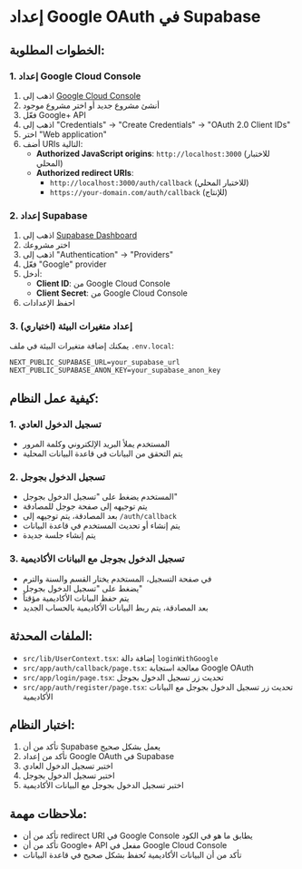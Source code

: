 # إعداد Google OAuth في Supabase

## الخطوات المطلوبة:

### 1. إعداد Google Cloud Console

1. اذهب إلى [Google Cloud Console](https://console.cloud.google.com/)
2. أنشئ مشروع جديد أو اختر مشروع موجود
3. فعّل Google+ API
4. اذهب إلى "Credentials" → "Create Credentials" → "OAuth 2.0 Client IDs"
5. اختر "Web application"
6. أضف URIs التالية:
   - **Authorized JavaScript origins**: `http://localhost:3000` (للاختبار المحلي)
   - **Authorized redirect URIs**: 
     - `http://localhost:3000/auth/callback` (للاختبار المحلي)
     - `https://your-domain.com/auth/callback` (للإنتاج)

### 2. إعداد Supabase

1. اذهب إلى [Supabase Dashboard](https://supabase.com/dashboard)
2. اختر مشروعك
3. اذهب إلى "Authentication" → "Providers"
4. فعّل "Google" provider
5. أدخل:
   - **Client ID**: من Google Cloud Console
   - **Client Secret**: من Google Cloud Console
6. احفظ الإعدادات

### 3. إعداد متغيرات البيئة (اختياري)

يمكنك إضافة متغيرات البيئة في ملف `.env.local`:

```env
NEXT_PUBLIC_SUPABASE_URL=your_supabase_url
NEXT_PUBLIC_SUPABASE_ANON_KEY=your_supabase_anon_key
```

## كيفية عمل النظام:

### 1. تسجيل الدخول العادي
- المستخدم يملأ البريد الإلكتروني وكلمة المرور
- يتم التحقق من البيانات في قاعدة البيانات المحلية

### 2. تسجيل الدخول بجوجل
- المستخدم يضغط على "تسجيل الدخول بجوجل"
- يتم توجيهه إلى صفحة جوجل للمصادقة
- بعد المصادقة، يتم توجيهه إلى `/auth/callback`
- يتم إنشاء أو تحديث المستخدم في قاعدة البيانات
- يتم إنشاء جلسة جديدة

### 3. تسجيل الدخول بجوجل مع البيانات الأكاديمية
- في صفحة التسجيل، المستخدم يختار القسم والسنة والترم
- يضغط على "تسجيل الدخول بجوجل"
- يتم حفظ البيانات الأكاديمية مؤقتاً
- بعد المصادقة، يتم ربط البيانات الأكاديمية بالحساب الجديد

## الملفات المحدثة:

- `src/lib/UserContext.tsx`: إضافة دالة `loginWithGoogle`
- `src/app/auth/callback/page.tsx`: معالجة استجابة Google OAuth
- `src/app/login/page.tsx`: تحديث زر تسجيل الدخول بجوجل
- `src/app/auth/register/page.tsx`: تحديث زر تسجيل الدخول بجوجل مع البيانات الأكاديمية

## اختبار النظام:

1. تأكد من أن Supabase يعمل بشكل صحيح
2. تأكد من إعداد Google OAuth في Supabase
3. اختبر تسجيل الدخول العادي
4. اختبر تسجيل الدخول بجوجل
5. اختبر تسجيل الدخول بجوجل مع البيانات الأكاديمية

## ملاحظات مهمة:

- تأكد من أن redirect URI في Google Console يطابق ما هو في الكود
- تأكد من أن Google+ API مفعل في Google Cloud Console
- تأكد من أن البيانات الأكاديمية تُحفظ بشكل صحيح في قاعدة البيانات
